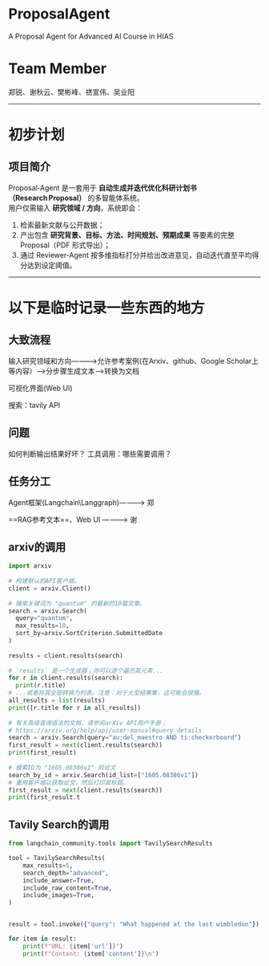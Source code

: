 # ProposalAgent
A Proposal Agent for Advanced AI Course in HIAS
# Team Member
郑锐、谢秋云、樊彬峰、禚宣伟、吴业阳

----
# 初步计划
## 项目简介
Proposal‑Agent 是一套用于 **自动生成并迭代优化科研计划书（Research Proposal）** 的多智能体系统。  
用户仅需输入 **研究领域 / 方向**，系统即会：

1. 检索最新文献与公开数据；
2. 产出包含 **研究背景、目标、方法、时间规划、预期成果** 等要素的完整 Proposal（PDF 形式导出）；
3. 通过 Reviewer‑Agent 按多维指标打分并给出改进意见，自动迭代直至平均得分达到设定阈值。

----
# 以下是临时记录一些东西的地方

## 大致流程

输入研究领域和方向————>允许参考案例(在Arxiv、github、Google Scholar上等内容）——>分步骤生成文本——>转换为文档

可视化界面(Web UI)

搜索：tavily API


## 问题

如何判断输出结果好坏？
工具调用：哪些需要调用？

## 任务分工

Agent框架(Langchain\Langgraph)————> 郑

==RAG参考文本==、Web UI ————> 谢

## arxiv的调用
```python
import arxiv
 
# 构建默认的API客户端。
client = arxiv.Client()
 
# 搜索关键词为 "quantum" 的最新的10篇文章。
search = arxiv.Search(
  query="quantum",
  max_results=10,
  sort_by=arxiv.SortCriterion.SubmittedDate
)
 
results = client.results(search)
 
# `results` 是一个生成器；你可以逐个遍历其元素...
for r in client.results(search):
  print(r.title)
# ...或者将其全部转换为列表。注意：对于大型结果集，这可能会很慢。
all_results = list(results)
print([r.title for r in all_results])
 
# 有关高级查询语法的文档，请参阅arXiv API用户手册：
# https://arxiv.org/help/api/user-manual#query_details
search = arxiv.Search(query="au:del_maestro AND ti:checkerboard")
first_result = next(client.results(search))
print(first_result)
 
# 搜索ID为 "1605.08386v1" 的论文
search_by_id = arxiv.Search(id_list=["1605.08386v1"])
# 重用客户端以获取论文，然后打印其标题。
first_result = next(client.results(search))
print(first_result.t
```
##  Tavily Search的调用
```python
from langchain_community.tools import TavilySearchResults

tool = TavilySearchResults(
    max_results=5,
    search_depth="advanced",
    include_answer=True,
    include_raw_content=True,
    include_images=True,
)


result = tool.invoke({"query": "What happened at the last wimbledon"})

for item in result:
    print(f"URL: {item['url']}")
    print(f"Content: {item['content']}\n")

```
  



